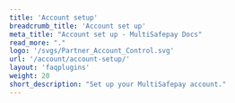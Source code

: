 ```yaml
---
title: 'Account setup'
breadcrumb_title: 'Account set up'
meta_title: "Account set up - MultiSafepay Docs"
read_more: "."
logo: '/svgs/Partner_Account_Control.svg'
url: '/account/account-setup/'
layout: 'faqplugins'
weight: 20
short_description: "Set up your MultiSafepay account."
---
```


